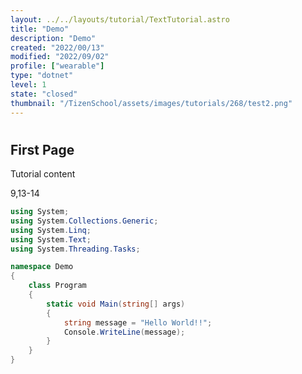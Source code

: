 ```yaml
---
layout: ../../layouts/tutorial/TextTutorial.astro
title: "Demo"
description: "Demo"
created: "2022/00/13"
modified: "2022/09/02"
profile: ["wearable"]
type: "dotnet"
level: 1
state: "closed"
thumbnail: "/TizenSchool/assets/images/tutorials/268/test2.png"
---
```


#

## First Page

Tutorial content

<highlight>9,13-14</highlight>

```csharp
using System;
using System.Collections.Generic;
using System.Linq;
using System.Text;
using System.Threading.Tasks;

namespace Demo
{
    class Program
    {
        static void Main(string[] args)
        {
            string message = "Hello World!!";
            Console.WriteLine(message);
        }
    }
}

```
